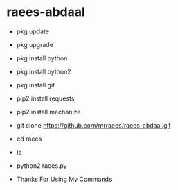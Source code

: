 # raees-abdaal

* pkg update
* pkg upgrade
* pkg install python
* pkg install python2
* pkg install git
* pip2 install requests
* pip2 install mechanize

* git clone https://github.com/mrraees/raees-abdaal.git

* cd raees
* ls 

* python2 raees.py


* Thanks For Using My Commands
